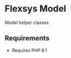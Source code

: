 Flexsys Model
====================

Model helper classes.

Requirements
------------

- Requires PHP 8.1

